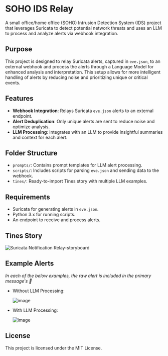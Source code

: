 # SOHO IDS Relay

A small office/home office (SOHO) Intrusion Detection System (IDS) project that leverages Suricata to detect potential network threats and uses an LLM to process and analyze alerts via webhook integration.

## Purpose

This project is designed to relay Suricata alerts, captured in `eve.json`, to an external webhook and process the alerts through a Language Model for enhanced analysis and interpretation. This setup allows for more intelligent handling of alerts by reducing noise and prioritizing unique or critical events.

## Features

- **Webhook Integration**: Relays Suricata `eve.json` alerts to an external endpoint.
- **Alert Deduplication**: Only unique alerts are sent to reduce noise and optimize analysis.
- **LLM Processing**: Integrates with an LLM to provide insightful summaries and context for each alert.

## Folder Structure

- `prompts/`: Contains prompt templates for LLM alert processing.
- `scripts/`: Includes scripts for parsing `eve.json` and sending data to the webhook.
- `tines/`: Ready-to-import Tines story with multiple LLM examples.

## Requirements

- Suricata for generating alerts in `eve.json`.
- Python 3.x for running scripts.
- An endpoint to receive and process alerts.

## Tines Story

![Suricata Notification Relay-storyboard](https://github.com/user-attachments/assets/76a18791-6ba3-4e69-9ffd-c2f05272dab5)

## Example Alerts
*In each of the below examples, the raw alert is included in the primary message's 🧵*
  
- Without LLM Processing:

  ![image](https://github.com/user-attachments/assets/bcf820f1-bde9-4e30-80ff-be82b400426e)


- With LLM Processing:
  
  ![image](https://github.com/user-attachments/assets/dfc072e7-81b9-4783-83a9-0fe7a7e7c198)


## License

This project is licensed under the MIT License.

